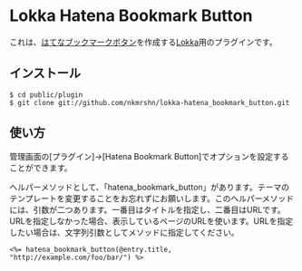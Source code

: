 Lokka Hatena Bookmark Button
============================

これは、[はてなブックマークボタン](http://b.hatena.ne.jp/guide/bbutton)を作成する[Lokka](http://lokka.org)用のプラグインです。

インストール
------------

    $ cd public/plugin
    $ git clone git://github.com/nkmrshn/lokka-hatena_bookmark_button.git

使い方
------

管理画面の[プラグイン]->[Hatena Bookmark Button]でオプションを設定することができます。

ヘルパーメソッドとして、「hatena_bookmark_button」があります。テーマのテンプレートを変更することをお忘れずにお願いします。このヘルパーメソッドには、引数が二つあります。一番目はタイトルを指定し、二番目はURLです。URLを指定しなかった場合、表示しているページのURLを使います。URLを指定したい場合は、文字列引数としてメソッドに指定してください。

    <%= hatena_bookmark_button(@entry.title, "http://example.com/foo/bar/") %>
